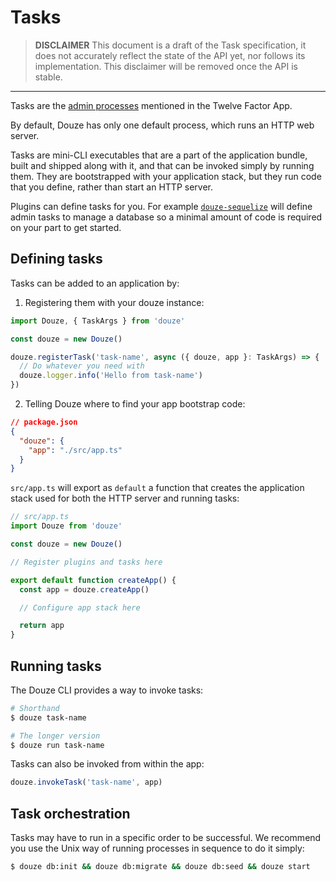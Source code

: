 # Tasks

> **DISCLAIMER** This document is a draft of the Task specification, it does not
> accurately reflect the state of the API yet, nor follows its implementation.
> This disclaimer will be removed once the API is stable.

---

Tasks are the [admin processes](https://12factor.net/admin-processes)
mentioned in the Twelve Factor App.

By default, Douze has only one default process, which runs an HTTP web
server.

Tasks are mini-CLI executables that are a part of the application bundle,
built and shipped along with it, and that can be invoked simply by running
them. They are bootstrapped with your application stack, but they run code
that you define, rather than start an HTTP server.

Plugins can define tasks for you. For example
[`douze-sequelize`](https://github.com/franky47/douze-sequelize)
will define admin tasks to manage a database so a minimal amount of code
is required on your part to get started.

## Defining tasks

Tasks can be added to an application by:

1. Registering them with your douze instance:

```ts
import Douze, { TaskArgs } from 'douze'

const douze = new Douze()

douze.registerTask('task-name', async ({ douze, app }: TaskArgs) => {
  // Do whatever you need with
  douze.logger.info('Hello from task-name')
})
```

2. Telling Douze where to find your app bootstrap code:

```json
// package.json
{
  "douze": {
    "app": "./src/app.ts"
  }
}
```

`src/app.ts` will export as `default` a function that creates the
application stack used for both the HTTP server and running tasks:

```ts
// src/app.ts
import Douze from 'douze'

const douze = new Douze()

// Register plugins and tasks here

export default function createApp() {
  const app = douze.createApp()

  // Configure app stack here

  return app
}
```

## Running tasks

The Douze CLI provides a way to invoke tasks:

```zsh
# Shorthand
$ douze task-name

# The longer version
$ douze run task-name
```

Tasks can also be invoked from within the app:

```ts
douze.invokeTask('task-name', app)
```

## Task orchestration

Tasks may have to run in a specific order to be successful. We recommend
you use the Unix way of running processes in sequence to do it simply:

```zsh
$ douze db:init && douze db:migrate && douze db:seed && douze start
```

